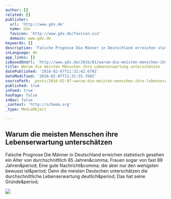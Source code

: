 ```yaml
---
author: []
related: []
publisher:
  url: 'http://www.gdv.de'
  name: Gdv
  favicon: 'http://www.gdv.de/favicon.ico'
  domain: www.gdv.de
keywords: []
description: 'Falsche Prognose Die Männer in Deutschland erreichen statistisch gesehen ein Alter von durchschnittlich 85 Jahren, Frauen sogar von fast 89 Jahren. Eine gute Nachricht, die aber nur den wenigsten bewusst ist. Denn die meisten Deutschen unterschätzen die durchschnittliche Lebenserwartung deutlich. Das hat seine Gründe.'
inLanguage: de
app_links: []
isBasedOnUrl: 'http://www.gdv.de/2016/01/warum-die-meisten-menschen-ihre-lebenserwartung-unterschaetzen/'
title: Warum die meisten Menschen ihre Lebenserwartung unterschätzen
datePublished: '2016-02-07T11:32:42.679Z'
dateModified: '2016-02-07T11:31:55.760Z'
sourcePath: _posts/2016-02-07-warum-die-meisten-menschen-ihre-lebenserwartung-unterschatze.md
published: true
inFeed: true
hasPage: false
inNav: false
_context: 'http://schema.org'
_type: MediaObject

---
```

<article style=""><h1>Warum die meisten Menschen ihre Lebenserwartung unterschätzen</h1><p>Falsche Prognose Die Männer in Deutschland erreichen statistisch gesehen ein Alter von durchschnittlich 85 Jahren&amp;comma; Frauen sogar von fast 89 Jahren&amp;period; Eine gute Nachricht&amp;comma; die aber nur den wenigsten bewusst ist&amp;period; Denn die meisten Deutschen unterschätzen die durchschnittliche Lebenserwartung deutlich&amp;period; Das hat seine Gründe&amp;period;</p><img src="http://www.gdv.de/wp-content/uploads/2016/01/Grafik_Lebenserwartung_Deutsche_Geschlecht_web.jpg" /></article>